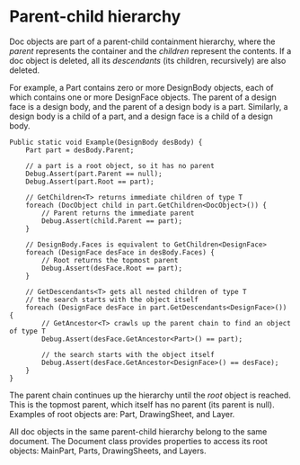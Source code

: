 # Parent-child hierarchy

Doc objects are part of a parent-child containment hierarchy, where the *parent* represents the container and the *children* represent the contents. If a doc object is deleted, all its *descendants* \(its children, recursively\) are also deleted.

For example, a Part contains zero or more DesignBody objects, each of which contains one or more DesignFace objects. The parent of a design face is a design body, and the parent of a design body is a part. Similarly, a design body is a child of a part, and a design face is a child of a design body.

```
Public static void Example(DesignBody desBody) {
	Part part = desBody.Parent;

	// a part is a root object, so it has no parent
	Debug.Assert(part.Parent == null);
	Debug.Assert(part.Root == part);

	// GetChildren<T> returns immediate children of type T
	foreach (DocObject child in part.GetChildren<DocObject>()) {
		// Parent returns the immediate parent
		Debug.Assert(child.Parent == part);
	}

	// DesignBody.Faces is equivalent to GetChildren<DesignFace>
	foreach (DesignFace desFace in desBody.Faces) {
		// Root returns the topmost parent
		Debug.Assert(desFace.Root == part);
	}

	// GetDescendants<T> gets all nested children of type T
    // the search starts with the object itself
	foreach (DesignFace desFace in part.GetDescendants<DesignFace>()) {
		// GetAncestor<T> crawls up the parent chain to find an object of type T
		Debug.Assert(desFace.GetAncestor<Part>() == part);

		// the search starts with the object itself
		Debug.Assert(desFace.GetAncestor<DesignFace>() == desFace);
	}
}

```

The parent chain continues up the hierarchy until the *root* object is reached. This is the topmost parent, which itself has no parent \(its parent is null\). Examples of root objects are: Part, DrawingSheet, and Layer.

All doc objects in the same parent-child hierarchy belong to the same document. The Document class provides properties to access its root objects: MainPart, Parts, DrawingSheets, and Layers.


